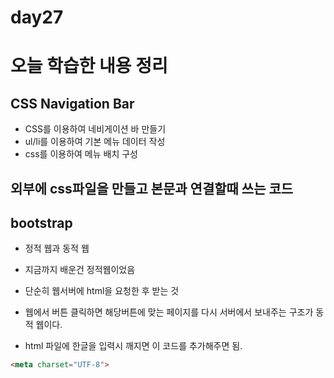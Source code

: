 # day27

# 오늘 학습한 내용 정리

## CSS Navigation Bar
- CSS를 이용하여 네비게이션 바 만들기
- ul/li를 이용하여 기본 메뉴 데이터 작성
- css를 이용하여 메뉴 배치 구성

## 외부에 css파일을 만들고 본문과 연결할때 쓰는 코드
<link rel="stylesheet" href="css/css07.css">  


## bootstrap

- 정적 웹과 동적 웹

- 지금까지 배운건 정적웹이었음
- 단순히 웹서버에 html을 요청한 후 받는 것

- 웹에서 버튼 클릭하면 해당버튼에 맞는 페이지를 다시 서버에서 보내주는 구조가 
동적 웹이다.

- html 파일에 한글을 입력시 깨지면 이 코드를 추가해주면 됨.
```html
<meta charset="UTF-8">
```